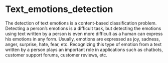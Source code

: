 # Text_emotions_detection
The detection of text emotions is a content-based classification problem. Detecting a person’s emotions is a difficult task, but detecting the emotions using text written by a person is even more difficult as a human can express his emotions in any form. Usually, emotions are expressed as joy, sadness, anger, surprise, hate, fear, etc. Recognizing this type of emotion from a text written by a person plays an important role in applications such as chatbots, customer support forums, customer reviews, etc.
